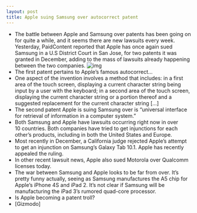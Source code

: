 ```yaml
---
layout: post
title: Apple suing Samsung over autocorrect patent
---
```

* The battle between Apple and Samsung over patents has been going on for quite a while, and it seems there are new lawsuits every week. Yesterday, PaidContent reported that Apple has once again sued Samsung in a U.S District Court in San Jose, for two patents it was granted in December, adding to the mass of lawsuits already happening between the two companies.
![img](http://media.idownloadblog.com/wp-content/uploads/2012/01/apple-vs-samsung.jpeg)
* The first patent pertains to Apple’s famous autocorrect…
* One aspect of the invention involves a method that includes: in a first area of the touch screen, displaying a current character string being input by a user with the keyboard; in a second area of the touch screen, displaying the current character string or a portion thereof and a suggested replacement for the current character string […]
* The second patent Apple is suing Samsung over is “universal interface for retrieval of information in a computer system.”
* Both Samsung and Apple have lawsuits occurring right now in over 10 countries. Both companies have tried to get injunctions for each other’s products, including in both the United States and Europe.
* Most recently in December, a California judge rejected Apple’s attempt to get an injunction on Samsung’s Galaxy Tab 10.1. Apple has recently appealed the ruling.
* In other recent lawsuit news, Apple also sued Motorola over Qualcomm licenses today.
* The war between Samsung and Apple looks to be far from over. It’s pretty funny actually, seeing as Samsung manufactures the A5 chip for Apple’s iPhone 4S and iPad 2. It’s not clear if Samsung will be manufacturing the iPad 3’s rumored quad-core processor.
* Is Apple becoming a patent troll?
* [Gizmodo]

